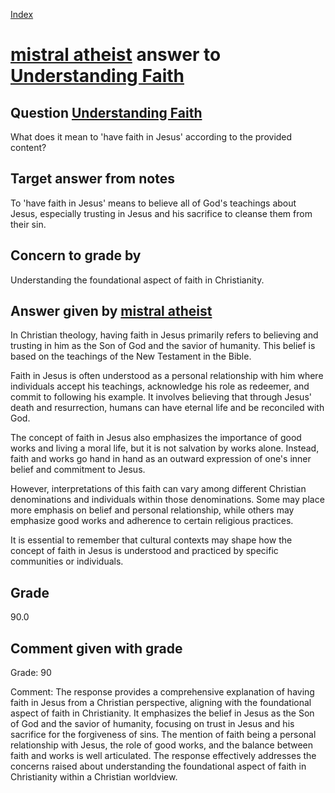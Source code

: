 
[Index](../../index.md)
# [mistral atheist](../../answering_models/mistral_atheist.md) answer to [Understanding Faith](../../questions/Understanding_Faith.md)

## Question [Understanding Faith](../../questions/Understanding_Faith.md)
What does it mean to 'have faith in Jesus' according to the provided content?

## Target answer from notes
To 'have faith in Jesus' means to believe all of God's teachings about Jesus, especially trusting in Jesus and his sacrifice to cleanse them from their sin.

## Concern to grade by
Understanding the foundational aspect of faith in Christianity.

## Answer given by [mistral atheist](../../answering_models/mistral_atheist.md)
 In Christian theology, having faith in Jesus primarily refers to believing and trusting in him as the Son of God and the savior of humanity. This belief is based on the teachings of the New Testament in the Bible.

Faith in Jesus is often understood as a personal relationship with him where individuals accept his teachings, acknowledge his role as redeemer, and commit to following his example. It involves believing that through Jesus' death and resurrection, humans can have eternal life and be reconciled with God.

The concept of faith in Jesus also emphasizes the importance of good works and living a moral life, but it is not salvation by works alone. Instead, faith and works go hand in hand as an outward expression of one's inner belief and commitment to Jesus.

However, interpretations of this faith can vary among different Christian denominations and individuals within those denominations. Some may place more emphasis on belief and personal relationship, while others may emphasize good works and adherence to certain religious practices.

It is essential to remember that cultural contexts may shape how the concept of faith in Jesus is understood and practiced by specific communities or individuals.

## Grade
90.0

## Comment given with grade
Grade: 90

Comment: The response provides a comprehensive explanation of having faith in Jesus from a Christian perspective, aligning with the foundational aspect of faith in Christianity. It emphasizes the belief in Jesus as the Son of God and the savior of humanity, focusing on trust in Jesus and his sacrifice for the forgiveness of sins. The mention of faith being a personal relationship with Jesus, the role of good works, and the balance between faith and works is well articulated. The response effectively addresses the concerns raised about understanding the foundational aspect of faith in Christianity within a Christian worldview.
